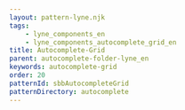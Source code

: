 ```yaml
---
layout: pattern-lyne.njk
tags: 
    - lyne_components_en
    - lyne_components_autocomplete_grid_en
title: Autocomplete-Grid
parent: autocomplete-folder-lyne_en
keywords: autocomplete-grid
order: 20
patternId: sbbAutocompleteGrid
patternDirectory: autocomplete
---
```

